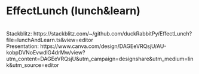 # EffectLunch (lunch&learn)

<br>
Stackblitz: https://stackblitz.com/~/github.com/duckRabbitPy/EffectLunch?file=lunchAndLearn.ts&view=editor 
<br>
Presentation: https://www.canva.com/design/DAGEeVRQsjU/AU-kobpDVNoEvwdlG4drMw/view?utm_content=DAGEeVRQsjU&utm_campaign=designshare&utm_medium=link&utm_source=editor
<br>
